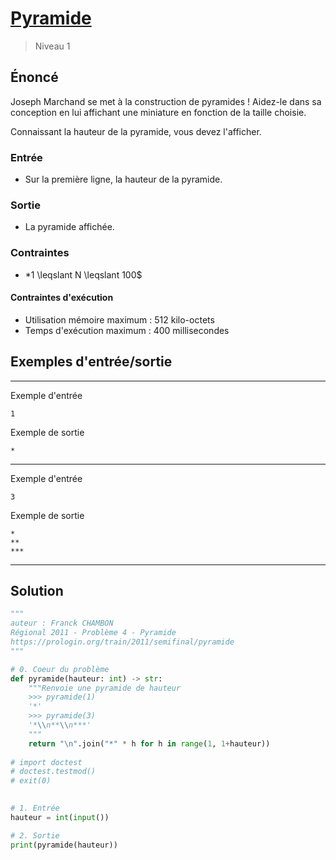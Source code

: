 # [Pyramide](https://prologin.org/train/2011/semifinal/pyramide)

> Niveau 1

## Énoncé

Joseph Marchand se met à la construction de pyramides ! Aidez-le dans sa conception en lui affichant une miniature en fonction de la taille choisie.

Connaissant la hauteur de la pyramide, vous devez l'afficher.

### Entrée

* Sur la première ligne, la hauteur de la pyramide.

### Sortie

* La pyramide affichée.

### Contraintes

* *1 \leqslant N \leqslant 100$

#### Contraintes d'exécution

* Utilisation mémoire maximum : 512 kilo-octets
* Temps d'exécution maximum : 400 millisecondes

## Exemples d'entrée/sortie

---

Exemple d'entrée

    1

Exemple de sortie

    *

---

Exemple d'entrée

    3

Exemple de sortie

    *
    **
    ***

---

## Solution

```python
"""
auteur : Franck CHAMBON
Régional 2011 - Problème 4 - Pyramide
https://prologin.org/train/2011/semifinal/pyramide
"""

# 0. Coeur du problème
def pyramide(hauteur: int) -> str:
    """Renvoie une pyramide de hauteur
    >>> pyramide(1)
    '*'
    >>> pyramide(3)
    '*\\n**\\n***'
    """
    return "\n".join("*" * h for h in range(1, 1+hauteur))
    
# import doctest
# doctest.testmod()
# exit(0)

    
# 1. Entrée
hauteur = int(input())

# 2. Sortie
print(pyramide(hauteur))
```